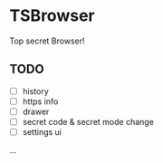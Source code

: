 # TSBrowser

Top secret Browser!

## TODO

- [ ] history
- [ ] https info
- [ ] drawer
- [ ] secret code & secret mode change
- [ ] settings ui

...
